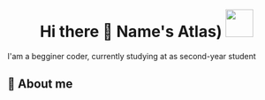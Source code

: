<h1 align='center'> Hi there 👋 Name's Atlas) <img src="https://i.postimg.cc/d1D3jqmP/ea04775420cac2ef626a6586003843d6.gif" height="50"></h1>
I'am a begginer coder, currently studying at <college name='NKEiVT' /> as second-year student

## 📌 About me
